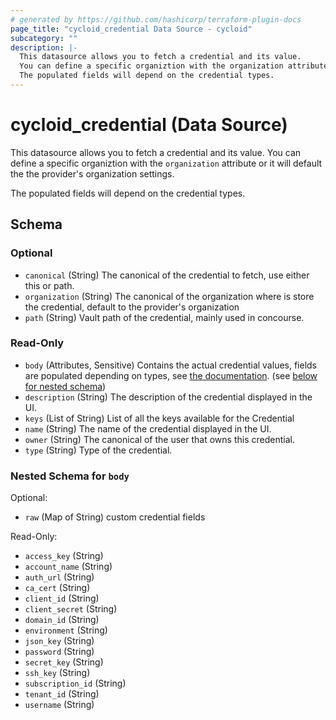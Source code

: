 ```yaml
---
# generated by https://github.com/hashicorp/terraform-plugin-docs
page_title: "cycloid_credential Data Source - cycloid"
subcategory: ""
description: |-
  This datasource allows you to fetch a credential and its value.
  You can define a specific organiztion with the organization attribute or it will default the the provider's organization settings.
  The populated fields will depend on the credential types.
---
```


# cycloid_credential (Data Source)

This datasource allows you to fetch a credential and its value. 
You can define a specific organiztion with the `organization` attribute or it will default the the provider's organization settings.
 
The populated fields will depend on the credential types.



<!-- schema generated by tfplugindocs -->
## Schema

### Optional

- `canonical` (String) The canonical of the credential to fetch, use either this or path.
- `organization` (String) The canonical of the organization where is store the credential, default to the provider's organization
- `path` (String) Vault path of the credential, mainly used in concourse.

### Read-Only

- `body` (Attributes, Sensitive) Contains the actual credential values, fields are populated depending on types, see [the documentation](https://docs.cycloid.io/reference/credentials/concepts). (see [below for nested schema](#nestedatt--body))
- `description` (String) The description of the credential displayed in the UI.
- `keys` (List of String) List of all the keys available for the Credential
- `name` (String) The name of the credential displayed in the UI.
- `owner` (String) The canonical of the user that owns this credential.
- `type` (String) Type of the credential.

<a id="nestedatt--body"></a>
### Nested Schema for `body`

Optional:

- `raw` (Map of String) custom credential fields

Read-Only:

- `access_key` (String)
- `account_name` (String)
- `auth_url` (String)
- `ca_cert` (String)
- `client_id` (String)
- `client_secret` (String)
- `domain_id` (String)
- `environment` (String)
- `json_key` (String)
- `password` (String)
- `secret_key` (String)
- `ssh_key` (String)
- `subscription_id` (String)
- `tenant_id` (String)
- `username` (String)

